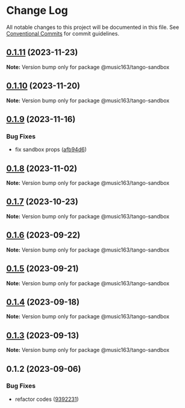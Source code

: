 # Change Log

All notable changes to this project will be documented in this file.
See [Conventional Commits](https://conventionalcommits.org) for commit guidelines.

## [0.1.11](https://github.com/netease/tango/compare/@music163/tango-sandbox@0.1.10...@music163/tango-sandbox@0.1.11) (2023-11-23)

**Note:** Version bump only for package @music163/tango-sandbox

## [0.1.10](https://github.com/netease/tango/compare/@music163/tango-sandbox@0.1.9...@music163/tango-sandbox@0.1.10) (2023-11-20)

**Note:** Version bump only for package @music163/tango-sandbox

## [0.1.9](https://github.com/netease/tango/compare/@music163/tango-sandbox@0.1.8...@music163/tango-sandbox@0.1.9) (2023-11-16)

### Bug Fixes

- fix sandbox props ([afb94d6](https://github.com/netease/tango/commit/afb94d6a304f217df24a5d3d986dec1670cd29a9))

## [0.1.8](https://github.com/netease/tango/compare/@music163/tango-sandbox@0.1.7...@music163/tango-sandbox@0.1.8) (2023-11-02)

**Note:** Version bump only for package @music163/tango-sandbox

## [0.1.7](https://github.com/netease/tango/compare/@music163/tango-sandbox@0.1.6...@music163/tango-sandbox@0.1.7) (2023-10-23)

**Note:** Version bump only for package @music163/tango-sandbox

## [0.1.6](https://github.com/netease/tango/compare/@music163/tango-sandbox@0.1.5...@music163/tango-sandbox@0.1.6) (2023-09-22)

**Note:** Version bump only for package @music163/tango-sandbox

## [0.1.5](https://github.com/netease/tango/compare/@music163/tango-sandbox@0.1.4...@music163/tango-sandbox@0.1.5) (2023-09-21)

**Note:** Version bump only for package @music163/tango-sandbox

## [0.1.4](https://github.com/netease/tango/compare/@music163/tango-sandbox@0.1.3...@music163/tango-sandbox@0.1.4) (2023-09-18)

**Note:** Version bump only for package @music163/tango-sandbox

## [0.1.3](https://github.com/netease/tango/compare/@music163/tango-sandbox@0.1.2...@music163/tango-sandbox@0.1.3) (2023-09-13)

**Note:** Version bump only for package @music163/tango-sandbox

## 0.1.2 (2023-09-06)

### Bug Fixes

- refactor codes ([9392231](https://github.com/netease/tango/commit/9392231414fa1f992e206804549367c5bfee52cb))
